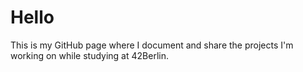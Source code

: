 # Hello

This is my GitHub page where I document and share the projects I'm working on while studying at 42Berlin.
